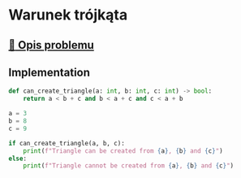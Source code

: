 # Warunek trójkąta

## [:link: Opis problemu](../../../../algorithms/2d-geometry/triangle-condition.md)

## Implementation

```python linenums="1"
def can_create_triangle(a: int, b: int, c: int) -> bool:
    return a < b + c and b < a + c and c < a + b

a = 3
b = 8
c = 9

if can_create_triangle(a, b, c):
    print(f"Triangle can be created from {a}, {b} and {c}")
else:
    print(f"Triangle cannot be created from {a}, {b} and {c}")
```
